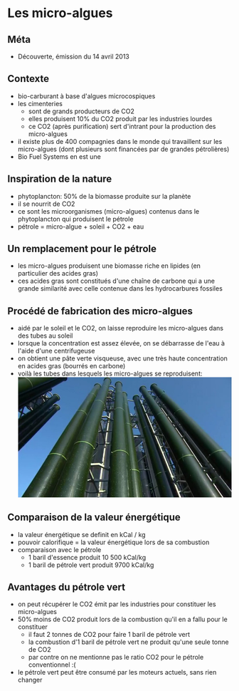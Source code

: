 # Les micro-algues

## Méta
* Découverte, émission du 14 avril 2013

## Contexte
* bio-carburant à base d'algues microcospiques
* les cimenteries 
  * sont de grands producteurs de CO2
  * elles produisent 10% du CO2 produit par les industries lourdes
  * ce CO2 (après purification) sert d'intrant pour la production des micro-algues
* il existe plus de 400 compagnies dans le monde qui travaillent sur les micro-algues (dont plusieurs sont financées par de grandes pétrolières)
* Bio Fuel Systems en est une

## Inspiration de la nature
* phytoplancton: 50% de la biomasse produite sur la planète
* il se nourrit de CO2
* ce sont les microorganismes (micro-algues) contenus dans le phytoplancton qui produisent le pétrole
* pétrole = micro-algue + soleil + CO2 + eau

## Un remplacement pour le pétrole
* les micro-algues produisent une biomasse riche en lipides (en particulier des acides gras)
* ces acides gras sont constitués d'une chaîne de carbone qui a une grande similarité avec celle contenue dans les hydrocarbures fossiles 

## Procédé de fabrication des micro-algues
* aidé par le soleil et le CO2, on laisse reproduire les micro-algues dans des tubes au soleil
* lorsque la concentration est assez élevée, on se débarrasse de l'eau à l'aide d'une centrifugeuse
* on obtient une pâte verte visqueuse, avec une très haute concentration en acides gras (bourrés en carbone)
* voilà les tubes dans lesquels les micro-algues se reproduisent: ![micro-algues](micro-algues.jpg)

## Comparaison de la valeur énergétique
* la valeur énergétique se definit en kCal / kg
* pouvoir calorifique = la valeur énergétique lors de sa combustion
* comparaison avec le pétrole
  * 1 baril d'essence produit 10 500 kCal/kg
  * 1 baril de pétrole vert produit 9700 kCal/kg

## Avantages du pétrole vert
* on peut récupérer le CO2 émit par les industries pour constituer les micro-algues
* 50% moins de CO2 produit lors de la combustion qu'il en a fallu pour le constituer
  * il faut 2 tonnes de CO2 pour faire 1 baril de pétrole vert
  * la combustion d'1 baril de pétrole vert ne produit qu'une seule tonne de CO2
  * par contre on ne mentionne pas le ratio CO2 pour le pétrole conventionnel :(
* le pétrole vert peut être consumé par les moteurs actuels, sans rien changer
